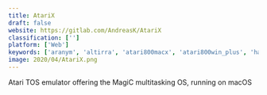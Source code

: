 ```yaml
---
title: AtariX
draft: false 
website: https://gitlab.com/AndreasK/AtariX
classification: ['']
platform: ['Web']
keywords: ['aranym', 'altirra', 'atari800macx', 'atari800win_plus', 'hatari', 'hataroid', 'javatari', 'pce', 'prosystem', 'steem_engine', 'stella', 'z26', 'jgamebase']
image: 2020/04/AtariX.png
---
```

Atari TOS emulator offering the MagiC multitasking OS, running on macOS